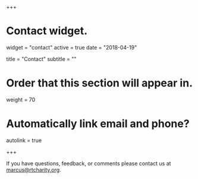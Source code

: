 +++
# Contact widget.
widget = "contact"
active = true
date = "2018-04-19"

title = "Contact"
subtitle = ""

# Order that this section will appear in.
weight = 70

# Automatically link email and phone?
autolink = true

+++

If you have questions, feedback, or comments please contact us at [marcus@rtcharity.org](mailto:marcus@rtcharity.org).